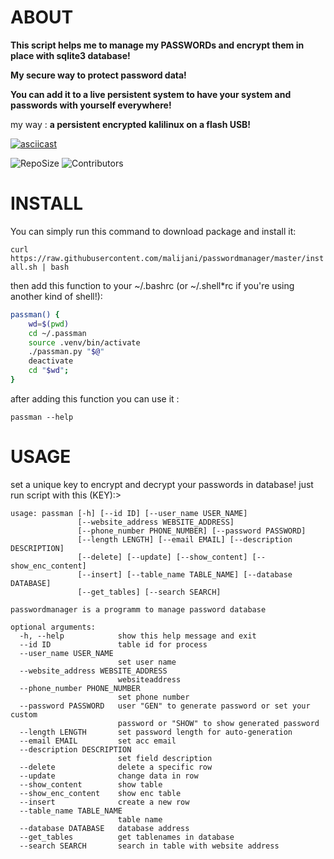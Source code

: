 # ABOUT
**This script helps me to manage my PASSWORDs and encrypt them in place with sqlite3 database!**

**My secure way to protect password data!**

**You can add it to a live persistent system to have your system and passwords with yourself everywhere!**

my way : **a persistent encrypted kalilinux on a flash USB!**

[![asciicast](https://asciinema.org/a/25QiaZ8U5WInmT4rjkuyT7JXq.png)](https://asciinema.org/a/25QiaZ8U5WInmT4rjkuyT7JXq)


![RepoSize](https://img.shields.io/github/repo-size/malijani/passwordmanager.svg?style=flat-square) ![Contributors](https://img.shields.io/github/contributors/malijani/passwordmanager.svg?style=flat-square)

# INSTALL

You can simply run this command to download package and install it:

`curl https://raw.githubusercontent.com/malijani/passwordmanager/master/install.sh | bash`

then add this function to your ~/.bashrc (or ~/.shell*rc if you're using another kind of shell!):

```bash
passman() {
    wd=$(pwd)
    cd ~/.passman
    source .venv/bin/activate
    ./passman.py "$@"
    deactivate
    cd "$wd";
}
```

after adding this function you can use it :

`passman --help`

# USAGE

set a unique key to encrypt and decrypt your passwords in database! just run script with this (KEY):>

```
usage: passman [-h] [--id ID] [--user_name USER_NAME]
               [--website_address WEBSITE_ADDRESS]
               [--phone_number PHONE_NUMBER] [--password PASSWORD]
               [--length LENGTH] [--email EMAIL] [--description DESCRIPTION]
               [--delete] [--update] [--show_content] [--show_enc_content]
               [--insert] [--table_name TABLE_NAME] [--database DATABASE]
               [--get_tables] [--search SEARCH]

passwordmanager is a programm to manage password database

optional arguments:
  -h, --help            show this help message and exit
  --id ID               table id for process
  --user_name USER_NAME
                        set user name
  --website_address WEBSITE_ADDRESS
                        websiteaddress
  --phone_number PHONE_NUMBER
                        set phone number
  --password PASSWORD   user "GEN" to generate password or set your custom
                        password or "SHOW" to show generated password
  --length LENGTH       set password length for auto-generation
  --email EMAIL         set acc email
  --description DESCRIPTION
                        set field description
  --delete              delete a specific row
  --update              change data in row
  --show_content        show table
  --show_enc_content    show enc table
  --insert              create a new row
  --table_name TABLE_NAME
                        table name
  --database DATABASE   database address
  --get_tables          get tablenames in database
  --search SEARCH       search in table with website address
```

